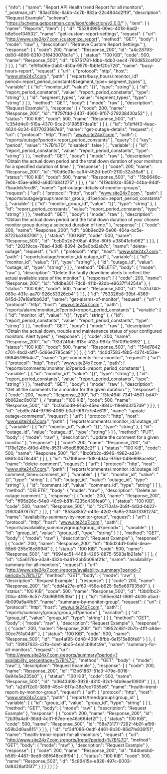 {
  "info": {
    "name": "Report API Health trend Report for all monitors",
    "_postman_id": "83acf06c-6abb-4c7b-882a-22c4844d2ff9",
    "description": "Request Example",
    "schema": "https://schema.getpostman.com/json/collection/v2.0.0/"
  },
  "item": [
    {
      "name": "Reports",
      "item": [
        {
          "id": "55284995-00ec-4018-8ad2-b8e5ce134532",
          "name": "get-custom-report-settings",
          "request": {
            "url": "http://www.site24x7.com./customize_report",
            "method": "GET",
            "body": {
              "mode": "raw"
            },
            "description": "Retrieve Custom Report Settings."
          },
          "response": [
            {
              "code": 200,
              "name": "Response_200",
              "id": "a4c28793-dd00-4866-8310-3f8430078d1e"
            },
            {
              "status": "100 KiB",
              "code": 500,
              "name": "Response_500",
              "id": "b5751781-fdbb-4db0-aec4-760d852cef00"
            }
          ]
        },
        {
          "id": "ef91b06e-2ab0-450a-9579-fbbfef20c726",
          "name": "busy-hours-report",
          "request": {
            "url": {
              "protocol": "http",
              "host": "www.site24x7.com.",
              "path": [
                "reports/busy_hours/:monitor_id?period=:report_period_constants&segment_type=:segment_types"
              ],
              "variable": [
                {
                  "id": "monitor_id",
                  "value": "{}",
                  "type": "string"
                },
                {
                  "id": "report_period_constants",
                  "value": "report_period_constants",
                  "type": "string"
                },
                {
                  "id": "segment_types",
                  "value": "segment_types",
                  "type": "string"
                }
              ]
            },
            "method": "GET",
            "body": {
              "mode": "raw"
            },
            "description": "Request Example"
          },
          "response": [
            {
              "code": 200,
              "name": "Response_200",
              "id": "1f797fdd-3437-4660-9f07-279238430a52"
            },
            {
              "status": "100 KiB",
              "code": 500,
              "name": "Response_500",
              "id": "c354d4e0-519a-4370-9ce2-3198587daa1b"
            }
          ]
        },
        {
          "id": "b1bff4f3-4eac-4624-8c34-6077023687e6",
          "name": "get-outage-details",
          "request": {
            "url": {
              "protocol": "http",
              "host": "www.site24x7.com.",
              "path": [
                "reports/outage?period=:report_period_constants"
              ],
              "query": [
                {
                  "key": "period",
                  "value": "%7B%7D",
                  "disabled": false
                }
              ],
              "variable": [
                {
                  "id": "report_period_constants",
                  "value": "report_period_constants",
                  "type": "string"
                }
              ]
            },
            "method": "GET",
            "body": {
              "mode": "raw"
            },
            "description": "Obtain the actual down period and the total down duration of your monitors for a specified duration of time."
          },
          "response": [
            {
              "code": 200,
              "name": "Response_200",
              "id": "60d6e01e-ca94-452d-be01-2110c32a36a8"
            },
            {
              "status": "100 KiB",
              "code": 500,
              "name": "Response_500",
              "id": "15b9648c-7e0b-45ae-a992-a6d51684f275"
            }
          ]
        },
        {
          "id": "419db92d-4582-44ba-94df-75aadeb7ecd8",
          "name": "get-outage-details-of-monitor-groups",
          "request": {
            "url": {
              "protocol": "http",
              "host": "www.site24x7.com.",
              "path": [
                "reports/outage/group/:monitor_group_id?period=:report_period_constants"
              ],
              "variable": [
                {
                  "id": "monitor_group_id",
                  "value": "{}",
                  "type": "string"
                },
                {
                  "id": "report_period_constants",
                  "value": "report_period_constants",
                  "type": "string"
                }
              ]
            },
            "method": "GET",
            "body": {
              "mode": "raw"
            },
            "description": "Obtain the actual down period and the total down duration of your chosen monitor group during a selected duration of time."
          },
          "response": [
            {
              "code": 200,
              "name": "Response_200",
              "id": "b8b9ed29-5e06-464a-bc5e-8722ba363706"
            },
            {
              "status": "100 KiB",
              "code": 500,
              "name": "Response_500",
              "id": "bcb0b2d2-08af-435d-80f5-a38041efb062"
            }
          ]
        },
        {
          "id": "20219cce-78ad-43d8-8394-2e5e0bd2eb7c",
          "name": "delete-outage",
          "request": {
            "url": {
              "protocol": "http",
              "host": "www.site24x7.com.",
              "path": [
                "reports/outage/:monitor_id/:outage_id"
              ],
              "variable": [
                {
                  "id": "monitor_id",
                  "value": "{}",
                  "type": "string"
                },
                {
                  "id": "outage_id",
                  "value": "outage_id",
                  "type": "string"
                }
              ]
            },
            "method": "DELETE",
            "body": {
              "mode": "raw"
            },
            "description": "Delete the faulty downtime alerts to reflect the actual available state of the monitor."
          },
          "response": [
            {
              "code": 200,
              "name": "Response_200",
              "id": "dfdbe301-7dc8-411b-92db-e9637f14254a"
            },
            {
              "status": "100 KiB",
              "code": 500,
              "name": "Response_500",
              "id": "1c31d740-069e-431e-aa70-926c53326cb4"
            }
          ]
        },
        {
          "id": "753326b8-39bf-4369-845d-37e18afbb63d",
          "name": "get-alarms-of-monitor",
          "request": {
            "url": {
              "protocol": "http",
              "host": "www.site24x7.com.",
              "path": [
                "reports/alarm/:monitor_id?period=:report_period_constants"
              ],
              "variable": [
                {
                  "id": "monitor_id",
                  "value": "{}",
                  "type": "string"
                },
                {
                  "id": "report_period_constants",
                  "value": "report_period_constants",
                  "type": "string"
                }
              ]
            },
            "method": "GET",
            "body": {
              "mode": "raw"
            },
            "description": "Obtain the actual down, trouble and maintenance status of your configured monitors. Alert types"
          },
          "response": [
            {
              "code": 200,
              "name": "Response_200",
              "id": "92d24fbb-813c-412a-997a-115f091e0692"
            },
            {
              "status": "100 KiB",
              "code": 500,
              "name": "Response_500",
              "id": "154d7842-c701-4bd2-aff7-5d66e2785ca8"
            }
          ]
        },
        {
          "id": "4c0d7583-f8b5-4274-b53e-06846799b4c7",
          "name": "get-comments-for-a-monitor",
          "request": {
            "url": {
              "protocol": "http",
              "host": "www.site24x7.com.",
              "path": [
                "reports/comments/:monitor_id?period=:report_period_constants"
              ],
              "variable": [
                {
                  "id": "monitor_id",
                  "value": "{}",
                  "type": "string"
                },
                {
                  "id": "report_period_constants",
                  "value": "report_period_constants",
                  "type": "string"
                }
              ]
            },
            "method": "GET",
            "body": {
              "mode": "raw"
            },
            "description": "Get all the comments for a monitor for the given duration."
          },
          "response": [
            {
              "code": 200,
              "name": "Response_200",
              "id": "f3fe494f-7341-4501-bd47-9b662ec0b012"
            },
            {
              "status": "100 KiB",
              "code": 500,
              "name": "Response_500",
              "id": "bc0a5dd9-9163-45ed-884c-118e9d3257d9"
            }
          ]
        },
        {
          "id": "ebd9c744-9796-4069-b0a1-9f97c7e4e619",
          "name": "update-outage-comments",
          "request": {
            "url": {
              "protocol": "http",
              "host": "www.site24x7.com.",
              "path": [
                "reports/comments/:monitor_id/:outage_id"
              ],
              "variable": [
                {
                  "id": "monitor_id",
                  "value": "{}",
                  "type": "string"
                },
                {
                  "id": "outage_id",
                  "value": "outage_id",
                  "type": "string"
                }
              ]
            },
            "method": "PUT",
            "body": {
              "mode": "raw"
            },
            "description": "Update the comment for a given monitor."
          },
          "response": [
            {
              "code": 200,
              "name": "Response_200",
              "id": "178e126c-8f0d-49fe-8531-45ed98982c2f"
            },
            {
              "status": "100 KiB",
              "code": 500,
              "name": "Response_500",
              "id": "1bc6fb2c-d946-4982-ad34-6861c0478c46"
            }
          ]
        },
        {
          "id": "b71b8bee-ffd8-4d4a-976d-048e898ace8a",
          "name": "delete-comment",
          "request": {
            "url": {
              "protocol": "http",
              "host": "www.site24x7.com.",
              "path": [
                "reports/comments/:monitor_id/:outage_id?comment_time=:comment_id"
              ],
              "variable": [
                {
                  "id": "monitor_id",
                  "value": "{}",
                  "type": "string"
                },
                {
                  "id": "outage_id",
                  "value": "outage_id",
                  "type": "string"
                },
                {
                  "id": "comment_id",
                  "value": "comment_id",
                  "type": "string"
                }
              ]
            },
            "method": "DELETE",
            "body": {
              "mode": "raw"
            },
            "description": "Delete an outage comment."
          },
          "response": [
            {
              "code": 200,
              "name": "Response_200",
              "id": "ff95d26c-54e0-48c9-b81f-7235c439fea0"
            },
            {
              "status": "100 KiB",
              "code": 500,
              "name": "Response_500",
              "id": "2c710a1a-3b8f-4d3d-bb22-2f6004978752"
            }
          ]
        },
        {
          "id": "853a8852-d43e-42d2-9a85-234513381274",
          "name": "availability-summary-by-monitor-group",
          "request": {
            "url": {
              "protocol": "http",
              "host": "www.site24x7.com.",
              "path": [
                "reports/availability_summary/group/:group_id?period="
              ],
              "variable": [
                {
                  "id": "group_id",
                  "value": "group_id",
                  "type": "string"
                }
              ]
            },
            "method": "GET",
            "body": {
              "mode": "raw"
            },
            "description": "Request Example"
          },
          "response": [
            {
              "code": 200,
              "name": "Response_200",
              "id": "1b5d24d1-0a6d-4eae-98b6-255e18e8994f"
            },
            {
              "status": "100 KiB",
              "code": 500,
              "name": "Response_500",
              "id": "f694ec51-4468-4265-8875-5593a1b21afe"
            }
          ]
        },
        {
          "id": "c5a6176a-a0a9-432b-ba41-2bb5b09af21c",
          "name": "availability-summary-for-all-monitors",
          "request": {
            "url": "http://www.site24x7.com./reports/availability_summary?period=?period=%7B%7D",
            "method": "GET",
            "body": {
              "mode": "raw"
            },
            "description": "Request Example"
          },
          "response": [
            {
              "code": 200,
              "name": "Response_200",
              "id": "cdd4a27e-ef60-456e-b625-5e5e697935d0"
            },
            {
              "status": "100 KiB",
              "code": 500,
              "name": "Response_500",
              "id": "f3b0fbc2-20ba-4f95-8c57-73b968f9539a"
            }
          ]
        },
        {
          "id": "595ee34f-068f-4b06-a5ad-4b099a5a4fb5",
          "name": "summary-by-monitor-group",
          "request": {
            "url": {
              "protocol": "http",
              "host": "www.site24x7.com.",
              "path": [
                "reports/summary/group/:group_id?period="
              ],
              "variable": [
                {
                  "id": "group_id",
                  "value": "group_id",
                  "type": "string"
                }
              ]
            },
            "method": "GET",
            "body": {
              "mode": "raw"
            },
            "description": "Request Example"
          },
          "response": [
            {
              "code": 200,
              "name": "Response_200",
              "id": "9952c881-2b7b-4fff-a84e-30ce751a04df"
            },
            {
              "status": "100 KiB",
              "code": 500,
              "name": "Response_500",
              "id": "1ea4af95-0d48-438f-8fbb-6e1515e86fe8"
            }
          ]
        },
        {
          "id": "09fd7633-c2fb-4def-abd5-4ea1cb8bfc9e",
          "name": "summary-for-all-monitors",
          "request": {
            "url": "http://www.site24x7.com./reports/summary?period=?availability_percentage=%7B%7D",
            "method": "GET",
            "body": {
              "mode": "raw"
            },
            "description": "Request Example"
          },
          "response": [
            {
              "code": 200,
              "name": "Response_200",
              "id": "13b61867-51c3-479e-9016-6e94e5e235b0"
            },
            {
              "status": "100 KiB",
              "code": 500,
              "name": "Response_500",
              "id": "d3643408-3926-4310-92c1-14b9eae10909"
            }
          ]
        },
        {
          "id": "a2d7f2d0-3898-45c4-8f7a-38e7ec7055e6",
          "name": "health-trend-report-by-monitor-group",
          "request": {
            "url": {
              "protocol": "http",
              "host": "www.site24x7.com.",
              "path": [
                "reports/trend/group/:group_id"
              ],
              "variable": [
                {
                  "id": "group_id",
                  "value": "group_id",
                  "type": "string"
                }
              ]
            },
            "method": "GET",
            "body": {
              "mode": "raw"
            },
            "description": "Request Example"
          },
          "response": [
            {
              "code": 200,
              "name": "Response_200",
              "id": "2b39a4a6-36dd-4c31-87ee-ee46c664ef2f"
            },
            {
              "status": "100 KiB",
              "code": 500,
              "name": "Response_500",
              "id": "58a73177-7292-4b0f-af99-b59b2d0aa815"
            }
          ]
        },
        {
          "id": "cf34f086-0edf-4461-9b30-86d7fe836f51",
          "name": "health-trend-report-for-all-monitors",
          "request": {
            "url": "http://www.site24x7.com./reports/trend?period=%7B%7D",
            "method": "GET",
            "body": {
              "mode": "raw"
            },
            "description": "Request Example"
          },
          "response": [
            {
              "code": 200,
              "name": "Response_200",
              "id": "844bebb0-b585-4487-9ed8-88f648cd8f94"
            },
            {
              "status": "100 KiB",
              "code": 500,
              "name": "Response_500",
              "id": "5c86415e-e828-497c-9003-0d8428af05f7"
            }
          ]
        }
      ]
    }
  ]
}